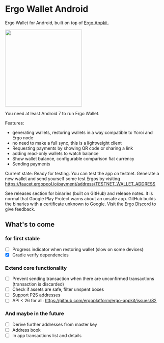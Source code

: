 # Ergo Wallet Android

Ergo Wallet for Android, built on top of [Ergo Appkit](https://github.com/aslesarenko/ergo-appkit).

<img src="https://user-images.githubusercontent.com/26038055/122617266-38b02980-d08c-11eb-8cd7-a33d9984d002.png" width="250">

You need at least Android 7 to run Ergo Wallet.

Features:
* generating wallets, restoring wallets in a way compatible to Yoroi and Ergo node
* no need to make a full sync, this is a lightweight client
* Requesting payments by showing QR code or sharing a link
* adding read-only wallets to watch balance
* Show wallet balance, configurable comparison fiat currency
* Sending payments

Current state: Ready for testing. You can test the app on testnet. Generate a new wallet and send
yourself some test Ergos by visiting https://faucet.ergopool.io/payment/address/TESTNET_WALLET_ADDRESS

See releases section for binaries (built on GitHub) and release notes. It is normal that Google Play Protect warns about
an unsafe app. GitHub builds the binaries with a certificate unknown to Google.
Visit the [Ergo Discord](https://discord.gg/kj7s7nb) to give feedback.

## What's to come

### for first stable
- [ ] Progress indicator when restoring wallet (slow on some devices)
- [X] Gradle verify dependencies

### Extend core functionality
- [ ] Prevent sending transaction when there are unconfirmed transactions (transaction is discarded)
- [ ] Check if assets are safe, filter unspent boxes
- [ ] Support P2S addresses
- [ ] API < 26 for all: https://github.com/ergoplatform/ergo-appkit/issues/82

### And maybe in the future
- [ ] Derive further addresses from master key
- [ ] Address book
- [ ] In app transactions list and details
